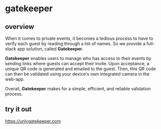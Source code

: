 # gatekeeper

## overview

When it comes to private events, it becomes a tedious process to have to verify each guest by reading through a list of names. So we provide a full-stack app solution, called **Gatekeeper**.

**Gatekeeper** enables users to manage who has access to their events by sending links where guests can accept their invite. Upon acceptance, a unique QR code is generated and emailed to the guest. Then, this QR code can then be validated using your device's own integrated camera in the web-app.

Overall, **Gatekeeper** makes for a simple, efficient, and reliable validation process.

## try it out

https://unlvgatekeeper.com
